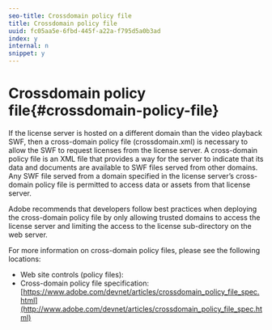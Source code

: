 ```yaml
---
seo-title: Crossdomain policy file
title: Crossdomain policy file
uuid: fc05aa5e-6fbd-445f-a22a-f795d5a0b3ad
index: y
internal: n
snippet: y
---
```


# Crossdomain policy file{#crossdomain-policy-file}

If the license server is hosted on a different domain than the video playback SWF, then a cross-domain policy file (crossdomain.xml) is necessary to allow the SWF to request licenses from the license server. A cross-domain policy file is an XML file that provides a way for the server to indicate that its data and documents are available to SWF files served from other domains. Any SWF file served from a domain specified in the license server’s cross-domain policy file is permitted to access data or assets from that license server.

Adobe recommends that developers follow best practices when deploying the cross-domain policy file by only allowing trusted domains to access the license server and limiting the access to the license sub-directory on the web server.

For more information on cross-domain policy files, please see the following locations:

* Web site controls (policy files): [](http://help.adobe.com/en_US/ActionScript/3.0_ProgrammingAS3_Flex/WS5b3ccc516d4fbf351e63e3d118a9b90204-7e08.html ) 
* Cross-domain policy file specification: [https://www.adobe.com/devnet/articles/crossdomain_policy_file_spec.html](http://www.adobe.com/devnet/articles/crossdomain_policy_file_spec.html)


